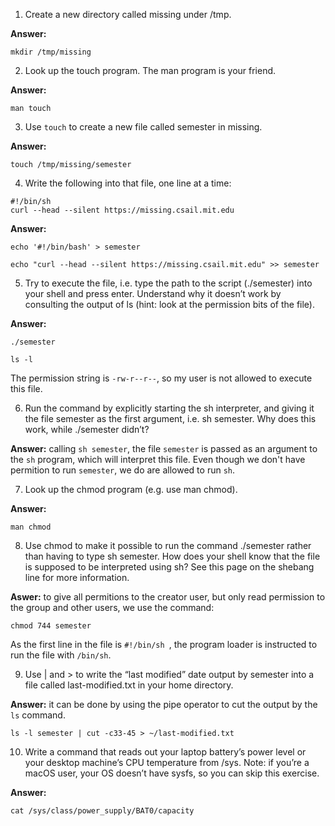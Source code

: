 1. Create a new directory called missing under /tmp.

**Answer:** 

``` mkdir /tmp/missing ```

2. Look up the touch program. The man program is your friend.

**Answer:** 

``` man touch ```

3. Use ```touch``` to create a new file called semester in missing.

**Answer:** 

``` touch /tmp/missing/semester ```

4. Write the following into that file, one line at a time: 

```
#!/bin/sh
curl --head --silent https://missing.csail.mit.edu
```

**Answer:** 

``` echo '#!/bin/bash' > semester ```

```echo "curl --head --silent https://missing.csail.mit.edu" >> semester ```

5. Try to execute the file, i.e. type the path to the script (./semester) into your shell and press enter. Understand why it doesn’t work by consulting the output of ls (hint: look at the permission bits of the file).

**Answer:** 

```./semester```

```ls -l```

The permission string is ```-rw-r--r--```, so my user is not allowed to execute this file.

6. Run the command by explicitly starting the sh interpreter, and giving it the file semester as the first argument, i.e. sh semester. Why does this work, while ./semester didn’t?

**Answer:** calling ```sh semester```, the file ```semester``` is passed as an argument to the ```sh``` program, which will interpret this file. Even though we don't have permition to run ```semester```, we do are allowed to run ```sh```.

7. Look up the chmod program (e.g. use man chmod).

**Answer:** 

```man chmod```

8. Use chmod to make it possible to run the command ./semester rather than having to type sh semester. How does your shell know that the file is supposed to be interpreted using sh? See this page on the shebang line for more information.

**Aswer:** to give all permitions to the creator user, but only read permission to the group and other users, we use the command:

```chmod 744 semester```

As the first line in the file is ```#!/bin/sh ```, the program loader is instructed to run the file with ```/bin/sh```.

9. Use | and > to write the “last modified” date output by semester into a file called last-modified.txt in your home directory.

**Answer:** it can be done by using the pipe operator to cut the output by the ```ls``` command.

```ls -l semester | cut -c33-45 > ~/last-modified.txt```

10. Write a command that reads out your laptop battery’s power level or your desktop machine’s CPU temperature from /sys. Note: if you’re a macOS user, your OS doesn’t have sysfs, so you can skip this exercise.

**Answer:**

```cat /sys/class/power_supply/BAT0/capacity```